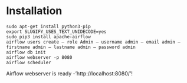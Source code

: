 
# Installation

    sudo apt-get install python3-pip
    export SLUGIFY_USES_TEXT_UNIDECODE=yes
    sudo pip3 install apache-airflow
    airflow users create — role Admin — username admin — email admin — firstname admin — lastname admin — password admin
    airflow db init
    airflow webserver -p 8080
    airflow scheduler
    
Airflow webserver is ready -’http://localhost:8080/’!

